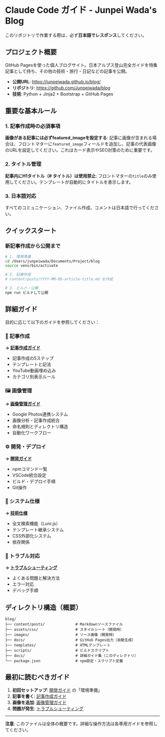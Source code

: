 # Claude Code ガイド - Junpei Wada's Blog

このリポジトリで作業する際は、必ず**日本語でレスポンス**してください。

## プロジェクト概要

GitHub Pagesを使った個人ブログサイト。日本アルプス登山完全ガイドを特集記事として持ち、その他の技術・旅行・日記などの記事を公開。

- **公開URL**: https://junpeiwada.github.io/blog/
- **リポジトリ**: https://github.com/Junpeiwada/blog
- **技術**: Python + Jinja2 + Bootstrap + GitHub Pages

## 重要な基本ルール

### 1. 記事作成時の必須事項
**画像がある記事には必ずfeatured_imageを設定する**: 記事に画像が含まれる場合は、フロントマターに`featured_image`フィールドを追加し、記事の代表画像のURLを設定してください。これはカード表示やSEO対策のために重要です。

### 2. タイトル管理
**記事内にH1タイトル（# タイトル）は使用禁止**: フロントマターの`title`のみ使用してください。テンプレートが自動的にタイトルを表示します。

### 3. 日本語対応
すべてのコミュニケーション、ファイル作成、コメントは日本語で行ってください。

## クイックスタート

### 新記事作成から公開まで
```bash
# 1. 環境準備
cd /Users/junpeiwada/Documents/Project/blog
source venv/bin/activate

# 2. 記事作成
# content/posts/YYYY-MM-DD-article-title.md を作成

# 3. ビルド・公開
npm run ビルドして公開
```

## 詳細ガイド

目的に応じて以下のガイドを参照してください：

### 📝 記事作成
**→ [記事作成ガイド](docs/ARTICLE_GUIDE.md)**
- 記事作成の5ステップ
- テンプレートと記法
- YouTube動画埋め込み
- カテゴリ別表示ルール

### 🖼️ 画像管理
**→ [画像管理ガイド](docs/IMAGE_GUIDE.md)**
- Google Photos連携システム
- 画像分析・記事作成統合
- 命名規則とディレクトリ構造
- 自動化ワークフロー

### ⚙️ 開発・デプロイ
**→ [開発ガイド](docs/DEVELOPMENT.md)**
- npmコマンド一覧
- VSCode統合設定
- ビルド・デプロイ手順
- Git操作

### 🔧 システム仕様
**→ [技術仕様](docs/SYSTEM_SPECS.md)**
- 全文検索機能（Lunr.js）
- テンプレート継承システム
- CSS外部化システム
- 依存関係

### 🚨 トラブル対応
**→ [トラブルシューティング](docs/TROUBLESHOOTING.md)**
- よくある問題と解決方法
- エラー対応
- デバッグ手順

## ディレクトリ構造（概要）

```
blog/
├── content/posts/              # Markdownソースファイル
├── assets/css/                 # スタイルシート（開発時）
├── images/                     # ソース画像（開発時）
├── docs/                       # GitHub Pages出力（自動生成）
├── templates/                  # HTMLテンプレート
├── scripts/                    # ビルドスクリプト
├── docs/                       # 詳細ガイド集（このディレクトリ）
└── package.json                # npm設定・スクリプト定義
```

## 最初に読むべきガイド

1. **初回セットアップ**: [開発ガイド](docs/DEVELOPMENT.md) の「環境準備」
2. **記事を書く**: [記事作成ガイド](docs/ARTICLE_GUIDE.md)
3. **画像を追加**: [画像管理ガイド](docs/IMAGE_GUIDE.md)
4. **問題が発生**: [トラブルシューティング](docs/TROUBLESHOOTING.md)

---

**注意**: このファイルは全体の概要です。詳細な操作方法は各専用ガイドを参照してください。